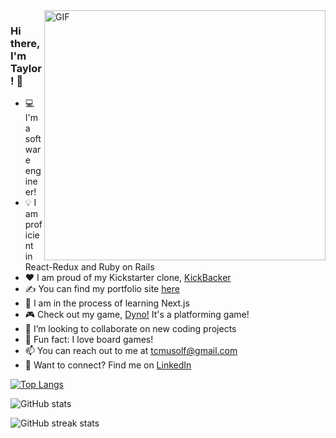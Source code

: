 <img align="right" alt="GIF" src="https://user-images.githubusercontent.com/71670060/116963039-97e0e880-ac5c-11eb-96ee-f314fa4f9d1d.gif" width="450" height="400" />

### Hi there, I'm Taylor! 👋

- 💻 I'm a software engineer!
- 💡 I am proficient in React-Redux and Ruby on Rails
- ❤️ I am proud of my Kickstarter clone, [KickBacker][kickbacker]
- ✍ You can find my portfolio site [here][portfolio]
- :eyes: I am in the process of learning Next.js
- 🎮 Check out my game, [Dyno!][dyno] It's a platforming game!
- :rocket: I’m looking to collaborate on new coding projects
- 🎲 Fun fact: I love board games!
- 📫 You can reach out to me at tcmusolf@gmail.com
- 🔗 Want to connect? Find me on [LinkedIn][linkedin]


[![Top Langs](https://github-readme-stats.vercel.app/api/top-langs/?username=taylormusolf&layout=compact)](https://github.com/anuraghazra/github-readme-stats)

![GitHub stats](https://github-readme-stats.vercel.app/api?username=taylormusolf&show_icons=true)  

![GitHub streak stats](https://github-readme-streak-stats.herokuapp.com/?user=taylormusolf)  
  

[linkedin]: https://www.linkedin.com/in/taylor-musolf/
[portfolio]: https://taylormusolf.github.io
[angellist]: https://angel.co/u/taylor-musolf
[kickbacker]: https://kickbacker.herokuapp.com/
[dyno]: https://dyno.taylormusolf.com/
